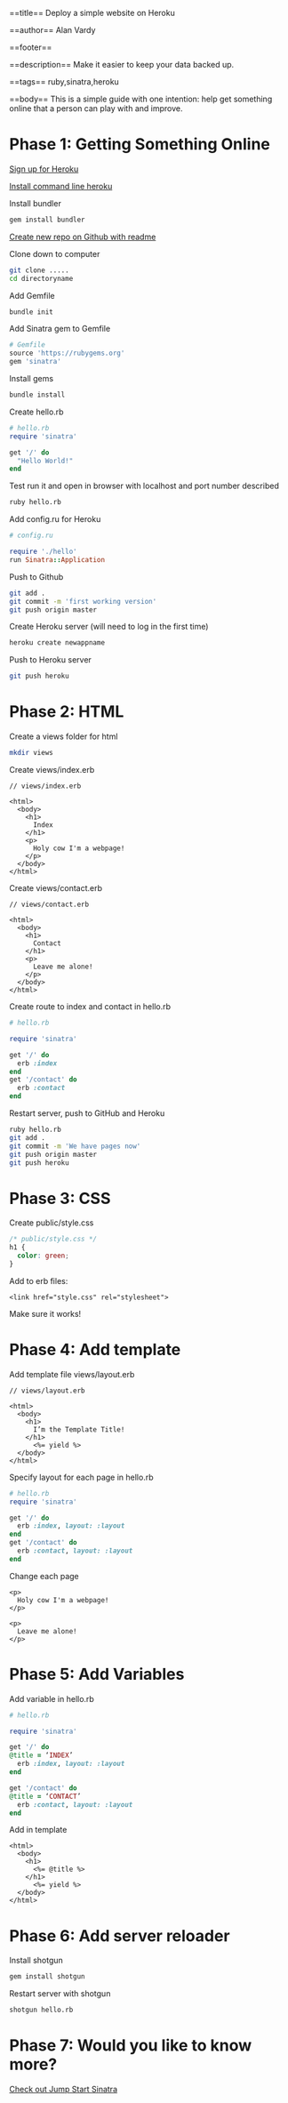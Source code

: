 ==title==
Deploy a simple website on Heroku

==author==
Alan Vardy

==footer==


==description==
Make it easier to keep your data backed up.

==tags==
ruby,sinatra,heroku

==body==
This is a simple guide with one intention: help get something online that a person can play with and improve.

# Phase 1: Getting Something Online

[Sign up for Heroku](http://www.heroku.com)

[Install command line heroku](https://devcenter.heroku.com/articles/heroku-cli)

Install bundler

```bash
gem install bundler
```

[Create new repo on Github with readme](https://help.github.com/articles/create-a-repo/)

Clone down to computer

```bash
git clone .....
cd directoryname
```

Add Gemfile

```bash
bundle init
```

Add Sinatra gem to Gemfile

```ruby
# Gemfile
source 'https://rubygems.org'
gem 'sinatra'
```

Install gems

```bash
bundle install
```

Create hello.rb

```ruby
# hello.rb
require 'sinatra'

get '/' do
  "Hello World!"
end
```

Test run it and open in browser with localhost and port number described

```bash
ruby hello.rb
```

Add config.ru for Heroku

```ruby
# config.ru

require './hello'
run Sinatra::Application
```

Push to Github

```bash
git add .
git commit -m 'first working version'
git push origin master
```

Create Heroku server (will need to log in the first time)

```bash
heroku create newappname
```

Push to Heroku server

```bash
git push heroku
```


# Phase 2: HTML

Create a views folder for html

```bash
mkdir views
```

Create views/index.erb

```erb
// views/index.erb

<html>
  <body>
    <h1>
      Index
    </h1>
    <p>
      Holy cow I'm a webpage!
    </p>
  </body>
</html>
```

Create views/contact.erb

```erb
// views/contact.erb

<html>
  <body>
    <h1>
      Contact
    </h1>
    <p>
      Leave me alone!
    </p>
  </body>
</html>
```

Create route to index and contact in hello.rb

```ruby
# hello.rb

require 'sinatra'

get '/' do
  erb :index
end
get '/contact' do
  erb :contact
end
```

Restart server, push to GitHub and Heroku

```bash
ruby hello.rb
git add .
git commit -m 'We have pages now'
git push origin master
git push heroku
```

# Phase 3: CSS

Create public/style.css

```css
/* public/style.css */
h1 {
  color: green;
}
```

Add to erb files:

```erb
<link href="style.css" rel="stylesheet">
```

Make sure it works!


# Phase 4: Add template

Add template file views/layout.erb

```erb
// views/layout.erb

<html>
  <body>
    <h1>
      I’m the Template Title!
    </h1>
      <%= yield %>
  </body>
</html>
```

Specify layout for each page in hello.rb

```ruby
# hello.rb
require 'sinatra'

get '/' do
  erb :index, layout: :layout
end
get '/contact' do
  erb :contact, layout: :layout
end
```

Change each page

```erb
<p>
  Holy cow I'm a webpage!
</p>
```

```erb
<p>
  Leave me alone!
</p>
```

# Phase 5: Add Variables

Add variable in hello.rb

```ruby
# hello.rb

require 'sinatra'

get '/' do
@title = ‘INDEX’
  erb :index, layout: :layout
end

get '/contact' do
@title = ‘CONTACT’
  erb :contact, layout: :layout
end
```

Add in template

```erb
<html>
  <body>
    <h1>
      <%= @title %>
    </h1>
      <%= yield %>
  </body>
</html>
```


# Phase 6: Add server reloader

Install shotgun

```bash
gem install shotgun
```

Restart server with shotgun

```bash
shotgun hello.rb
```

# Phase 7: Would you like to know more?

[Check out Jump Start Sinatra](https://www.sitepoint.com/premium/books/jump-start-sinatra)
